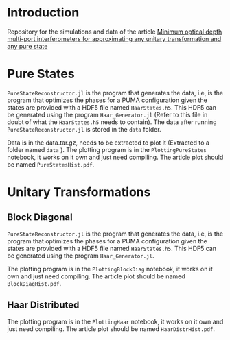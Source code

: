 # Introduction
Repository for the simulations and data of the article [Minimum optical depth multi-port interferometers for approximating any unitary transformation and any pure state](https://doi.org/10.48550/arXiv.2002.01371)


# Pure States

`PureStateReconstructor.jl` is the program that generates the data, i.e, is the program that optimizes the phases for a PUMA configuration given the states are provided with a HDF5 file named `HaarStates.h5`. This HDF5 can be generated using the program `Haar_Generator.jl` (Refer to this file in doubt of what the `HaarStates.h5` needs to contain). The data after running `PureStateReconstructor.jl` is stored in the `data` folder.

Data is in the data.tar.gz, needs to be extracted to plot it (Extracted to a folder named `data` ). The plotting program is in the `PlottingPureStates` notebook, it works on it own and just need compiling. The article plot should be named `PureStatesHist.pdf`.

# Unitary Transformations

## Block Diagonal

`PureStateReconstructor.jl` is the program that generates the data, i.e, is the program that optimizes the phases for a PUMA configuration given the states are provided with a HDF5 file named `HaarStates.h5`. This HDF5 can be generated using the program `Haar_Generator.jl`.

The plotting program is in the `PlottingBlockDiag` notebook, it works on it own and just need compiling. The article plot should be named `BlockDiagHist.pdf`.

## Haar Distributed

The plotting program is in the `PlottingHaar` notebook, it works on it own and just need compiling. The article plot should be named `HaarDistrHist.pdf`.
